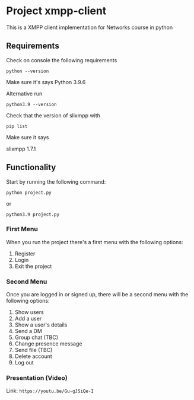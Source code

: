 # Project xmpp-client
This is a XMPP client implementation for Networks course in python 

## Requirements
Check on console the following requirements

`python --version`

Make sure it's says
Python 3.9.6

Alternative run

`python3.9 --version`

Check that the version of slixmpp with

`pip list`

Make sure it says

slixmpp 1.7.1


## Functionality
Start by running the following command: 

`python project.py`

or

`python3.9 project.py`

### First Menu
When you run the project there's a first menu with the following options:

1. Register
2. Login
3. Exit the project

### Second Menu

Once you are logged in or signed up, there will be a second menu with the following options:

1. Show users
2. Add a user
3. Show a user's details
4. Send a DM
5. Group chat (TBC)
6. Change presence message
7. Send file (TBC)
8. Delete account
9. Log out

### Presentation (Video)

Link: `https://youtu.be/Gu-gJSiQe-I`
